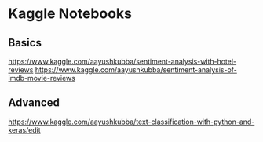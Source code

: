 # Kaggle Notebooks
## Basics
https://www.kaggle.com/aayushkubba/sentiment-analysis-with-hotel-reviews
https://www.kaggle.com/aayushkubba/sentiment-analysis-of-imdb-movie-reviews

## Advanced
https://www.kaggle.com/aayushkubba/text-classification-with-python-and-keras/edit
